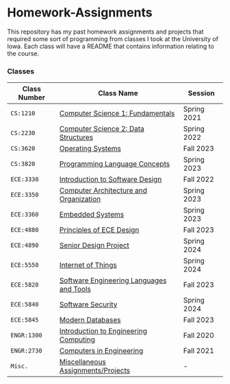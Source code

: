# Homework-Assignments

This repository has my past homework assignments and projects that required some sort of programming from classes I took at the University of Iowa. 
Each class will have a README that contains information relating to the course.

### Classes
| Class Number | Class Name | Session |  
|--------------|------------|---------|
| `CS:1210`    | [Computer Science 1: Fundamentals](https://github.com/bmcano/Homework-Assignments/tree/main/Computer-Science-1) | Spring 2021 |
| `CS:2230`    | [Computer Science 2: Data Structures](https://github.com/bmcano/Homework-Assignments/tree/main/Computer-Science-2) | Spring 2022 |
| `CS:3620`    | [Operating Systems](https://github.com/bmcano/Homework-Assignments/tree/main/Operating-Systems) | Fall 2023 |
| `CS:3820`    | [Programming Language Concepts](https://github.com/bmcano/Homework-Assignments/tree/main/Programming-Language-Concepts) | Spring 2023 |
| `ECE:3330`   | [Introduction to Software Design](https://github.com/bmcano/Homework-Assignments/tree/main/Software%20Design) | Fall 2022 |
| `ECE:3350`   | [Computer Architecture and Organization](https://github.com/bmcano/Homework-Assignments/tree/main/Computer-Architecture-and-Organization) | Spring 2023 |
| `ECE:3360`   | [Embedded Systems](https://github.com/bmcano/Homework-Assignments/tree/main/Embedded-Systems) | Spring 2023 |
| `ECE:4880`   | [Principles of ECE Design](https://github.com/bmcano/Homework-Assignments/tree/main/Principles-ECE-Design) | Fall 2023 |
| `ECE:4890`   | [Senior Design Project](https://github.com/bmcano/workday-wellness-app) | Spring 2024 |
| `ECE:5550`   | [Internet of Things](https://github.com/bmcano/Homework-Assignments/tree/main/Internet-of-Things) | Spring 2024 |
| `ECE:5820`   | [Software Engineering Languages and Tools](https://github.com/bmcano/Homework-Assignments/tree/main/Software-Engineering-Languages-Tools) | Fall 2023 |
| `ECE:5840`   | [Software Security](https://github.com/bmcano/Homework-Assignments/tree/main/Software-Security) | Spring 2024 |
| `ECE:5845`   | [Modern Databases](https://github.com/bmcano/Homework-Assignments/tree/main/Modern-Databases) | Fall 2023 |
| `ENGR:1300`  | [Introduction to Engineering Computing](https://github.com/bmcano/Homework-Assignments/tree/main/Introduction-to-Engineering-Computing) | Fall 2020 |
| `ENGR:2730`  | [Computers in Engineering](https://github.com/bmcano/Homework-Assignments/tree/main/Computers-In-Engineering) | Fall 2021 |
| `Misc.`      | [Miscellaneous Assignments/Projects](https://github.com/bmcano/Homework-Assignments/tree/main/Miscellaneous) | - |
